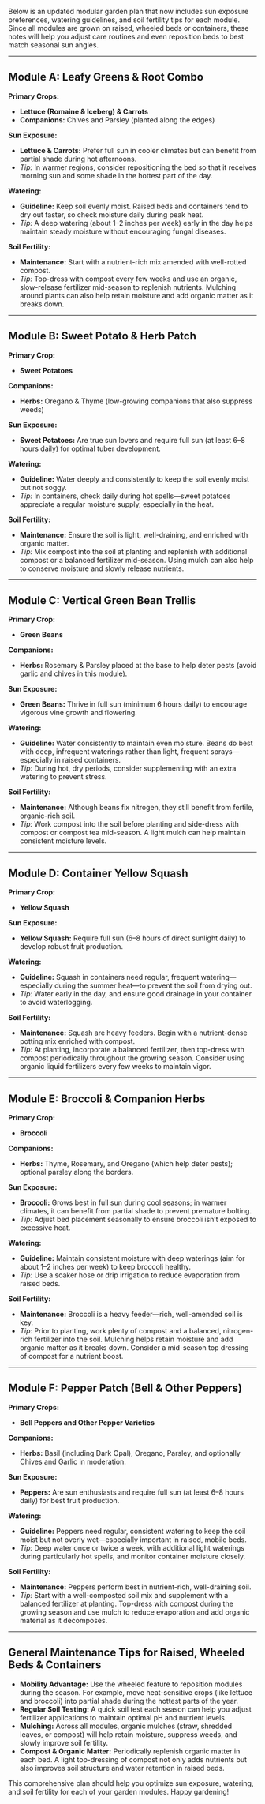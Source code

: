 Below is an updated modular garden plan that now includes sun exposure preferences, watering guidelines, and soil fertility tips for each module. Since all modules are grown on raised, wheeled beds or containers, these notes will help you adjust care routines and even reposition beds to best match seasonal sun angles.

---

## Module A: Leafy Greens & Root Combo  
**Primary Crops:**  
- **Lettuce (Romaine & Iceberg) & Carrots**  
- **Companions:** Chives and Parsley (planted along the edges)

**Sun Exposure:**  
- **Lettuce & Carrots:** Prefer full sun in cooler climates but can benefit from partial shade during hot afternoons.  
- *Tip:* In warmer regions, consider repositioning the bed so that it receives morning sun and some shade in the hottest part of the day.

**Watering:**  
- **Guideline:** Keep soil evenly moist. Raised beds and containers tend to dry out faster, so check moisture daily during peak heat.  
- *Tip:* A deep watering (about 1–2 inches per week) early in the day helps maintain steady moisture without encouraging fungal diseases.

**Soil Fertility:**  
- **Maintenance:** Start with a nutrient-rich mix amended with well-rotted compost.  
- *Tip:* Top-dress with compost every few weeks and use an organic, slow-release fertilizer mid-season to replenish nutrients. Mulching around plants can also help retain moisture and add organic matter as it breaks down.

---

## Module B: Sweet Potato & Herb Patch  
**Primary Crop:**  
- **Sweet Potatoes**

**Companions:**  
- **Herbs:** Oregano & Thyme (low-growing companions that also suppress weeds)

**Sun Exposure:**  
- **Sweet Potatoes:** Are true sun lovers and require full sun (at least 6–8 hours daily) for optimal tuber development.

**Watering:**  
- **Guideline:** Water deeply and consistently to keep the soil evenly moist but not soggy.  
- *Tip:* In containers, check daily during hot spells—sweet potatoes appreciate a regular moisture supply, especially in the heat.

**Soil Fertility:**  
- **Maintenance:** Ensure the soil is light, well-draining, and enriched with organic matter.  
- *Tip:* Mix compost into the soil at planting and replenish with additional compost or a balanced fertilizer mid-season. Using mulch can also help to conserve moisture and slowly release nutrients.

---

## Module C: Vertical Green Bean Trellis  
**Primary Crop:**  
- **Green Beans**

**Companions:**  
- **Herbs:** Rosemary & Parsley placed at the base to help deter pests (avoid garlic and chives in this module).

**Sun Exposure:**  
- **Green Beans:** Thrive in full sun (minimum 6 hours daily) to encourage vigorous vine growth and flowering.

**Watering:**  
- **Guideline:** Water consistently to maintain even moisture. Beans do best with deep, infrequent waterings rather than light, frequent sprays—especially in raised containers.  
- *Tip:* During hot, dry periods, consider supplementing with an extra watering to prevent stress.

**Soil Fertility:**  
- **Maintenance:** Although beans fix nitrogen, they still benefit from fertile, organic-rich soil.  
- *Tip:* Work compost into the soil before planting and side-dress with compost or compost tea mid-season. A light mulch can help maintain consistent moisture levels.

---

## Module D: Container Yellow Squash  
**Primary Crop:**  
- **Yellow Squash**

**Sun Exposure:**  
- **Yellow Squash:** Require full sun (6–8 hours of direct sunlight daily) to develop robust fruit production.

**Watering:**  
- **Guideline:** Squash in containers need regular, frequent watering—especially during the summer heat—to prevent the soil from drying out.  
- *Tip:* Water early in the day, and ensure good drainage in your container to avoid waterlogging.

**Soil Fertility:**  
- **Maintenance:** Squash are heavy feeders. Begin with a nutrient-dense potting mix enriched with compost.  
- *Tip:* At planting, incorporate a balanced fertilizer, then top-dress with compost periodically throughout the growing season. Consider using organic liquid fertilizers every few weeks to maintain vigor.

---

## Module E: Broccoli & Companion Herbs  
**Primary Crop:**  
- **Broccoli**

**Companions:**  
- **Herbs:** Thyme, Rosemary, and Oregano (which help deter pests); optional parsley along the borders.

**Sun Exposure:**  
- **Broccoli:** Grows best in full sun during cool seasons; in warmer climates, it can benefit from partial shade to prevent premature bolting.  
- *Tip:* Adjust bed placement seasonally to ensure broccoli isn’t exposed to excessive heat.

**Watering:**  
- **Guideline:** Maintain consistent moisture with deep waterings (aim for about 1–2 inches per week) to keep broccoli healthy.  
- *Tip:* Use a soaker hose or drip irrigation to reduce evaporation from raised beds.

**Soil Fertility:**  
- **Maintenance:** Broccoli is a heavy feeder—rich, well-amended soil is key.  
- *Tip:* Prior to planting, work plenty of compost and a balanced, nitrogen-rich fertilizer into the soil. Mulching helps retain moisture and add organic matter as it breaks down. Consider a mid-season top dressing of compost for a nutrient boost.

---

## Module F: Pepper Patch (Bell & Other Peppers)  
**Primary Crops:**  
- **Bell Peppers and Other Pepper Varieties**

**Companions:**  
- **Herbs:** Basil (including Dark Opal), Oregano, Parsley, and optionally Chives and Garlic in moderation.

**Sun Exposure:**  
- **Peppers:** Are sun enthusiasts and require full sun (at least 6–8 hours daily) for best fruit production.

**Watering:**  
- **Guideline:** Peppers need regular, consistent watering to keep the soil moist but not overly wet—especially important in raised, mobile beds.  
- *Tip:* Deep water once or twice a week, with additional light waterings during particularly hot spells, and monitor container moisture closely.

**Soil Fertility:**  
- **Maintenance:** Peppers perform best in nutrient-rich, well-draining soil.  
- *Tip:* Start with a well-composted soil mix and supplement with a balanced fertilizer at planting. Top-dress with compost during the growing season and use mulch to reduce evaporation and add organic material as it decomposes.

---

## General Maintenance Tips for Raised, Wheeled Beds & Containers

- **Mobility Advantage:** Use the wheeled feature to reposition modules during the season. For example, move heat-sensitive crops (like lettuce and broccoli) into partial shade during the hottest parts of the year.
- **Regular Soil Testing:** A quick soil test each season can help you adjust fertilizer applications to maintain optimal pH and nutrient levels.
- **Mulching:** Across all modules, organic mulches (straw, shredded leaves, or compost) will help retain moisture, suppress weeds, and slowly improve soil fertility.
- **Compost & Organic Matter:** Periodically replenish organic matter in each bed. A light top-dressing of compost not only adds nutrients but also improves soil structure and water retention in raised beds.

This comprehensive plan should help you optimize sun exposure, watering, and soil fertility for each of your garden modules. Happy gardening!
